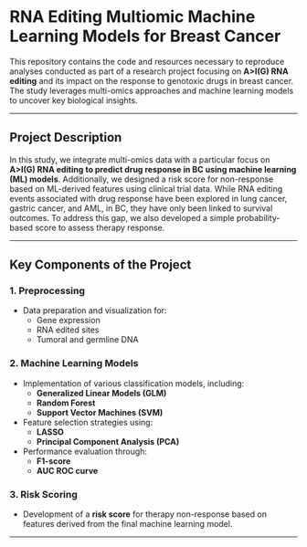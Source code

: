 # RNA Editing Multiomic Machine Learning Models for Breast Cancer

This repository contains the code and resources necessary to reproduce analyses conducted as part of a research project focusing on **A>I(G) RNA editing** and its impact on the response to genotoxic drugs in breast cancer. The study leverages multi-omics approaches and machine learning models to uncover key biological insights.


---

## Project Description

In this study, we integrate multi-omics data with a particular focus on **A>I(G) RNA editing to predict drug response in BC using machine learning (ML) models**. Additionally, we designed a risk score for non-response based on ML-derived features using clinical trial data. While RNA editing events associated with drug response have been explored in lung cancer, gastric cancer, and AML, in BC, they have only been linked to survival outcomes. To address this gap, we also developed a simple probability-based score to assess therapy response. 

---

## Key Components of the Project

### 1. **Preprocessing**
   - Data preparation and visualization for:
     - Gene expression
     - RNA edited sites
     - Tumoral and germline DNA

### 2. **Machine Learning Models**
   - Implementation of various classification models, including:
     - **Generalized Linear Models (GLM)**
     - **Random Forest**
     - **Support Vector Machines (SVM)**
   - Feature selection strategies using:
     - **LASSO**
     - **Principal Component Analysis (PCA)**
   - Performance evaluation through:
     - **F1-score**
     - **AUC ROC curve**

### 3. **Risk Scoring**
   - Development of a **risk score** for therapy non-response based on features derived from the final machine learning model.

---
